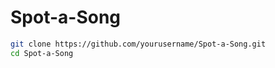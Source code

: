 # Spot-a-Song
   ```bash
   git clone https://github.com/yourusername/Spot-a-Song.git
   cd Spot-a-Song
